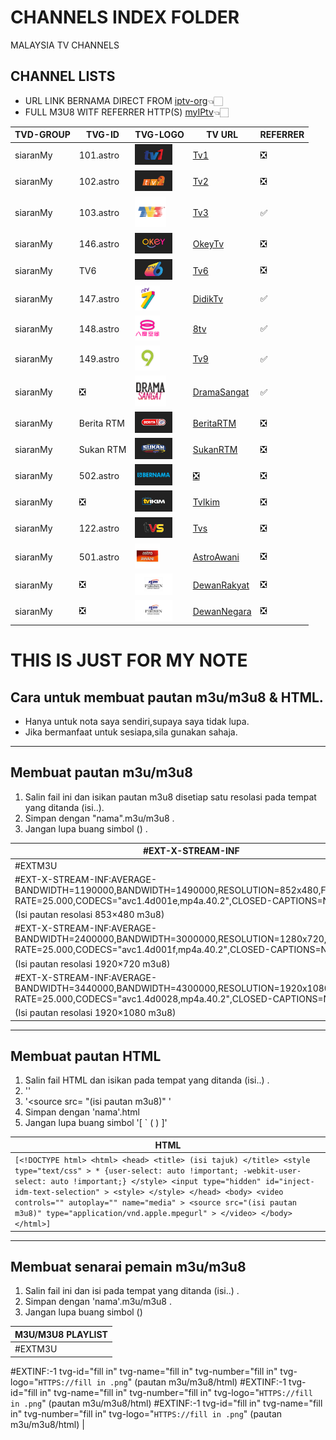 # CHANNELS INDEX FOLDER 
MALAYSIA TV CHANNELS

## CHANNEL LISTS
* URL LINK BERNAMA DIRECT FROM [iptv-org](https://github.com/iptv-org/iptv)👈🏻
* FULL M3U8 WITF REFERRER HTTP(S) [myIPtv](https://raw.githubusercontent.com/MIFNtechnology/siaranMy/main/myIPtv.m3u8)👈🏻

| TVD-GROUP | TVG-ID | TVG-LOGO | TV URL | REFERRER |
|--|--|--|--|--|
| siaranMy | 101.astro | [<img src="https://github.com/MIFNtechnology/siaranMy/raw/main/logo/Tv1.png" alt="Tv1" width="60" />](logo/Tv1.png)| [Tv1](https://raw.githubusercontent.com/MIFNtechnology/siaranMy/main/channels/Tv1/index.m3u8)| ❎ |
| siaranMy | 102.astro | [<img src="https://github.com/MIFNtechnology/siaranMy/raw/main/logo/Tv2.png" alt="Tv2" width="60" />](logo/Tv2.png) | [Tv2](https://raw.githubusercontent.com/MIFNtechnology/siaranMy/main/channels/Tv2/index.m3u8)| ❎ |
| siaranMy | 103.astro | [<img src="https://github.com/MIFNtechnology/siaranMy/raw/main/logo/Tv3.png" alt="Tv3" width="50" />](logo/Tv3.png) | [Tv3](https://raw.githubusercontent.com/MIFNtechnology/siaranMy/main/channels/Tv3/index.m3u8)| ✅ |
| siaranMy | 146.astro | [<img src="https://github.com/MIFNtechnology/siaranMy/raw/main/logo/OkeyTv.png " alt="OkeyTv" width="60" />](logo/OkeyTv.png) | [OkeyTv](https://raw.githubusercontent.com/MIFNtechnology/siaranMy/main/channels/TvOkey/index.m3u8)| ❎ |
| siaranMy | TV6 | [<img src="https://github.com/MIFNtechnology/siaranMy/raw/main/logo/Tv6.png" alt="Tv6" width="60" />](logo/Tv6.png) | [Tv6](https://raw.githubusercontent.com/MIFNtechnology/siaranMy/main/channels/Tv6/index.m3u8)| ❎ |
| siaranMy | 147.astro | [<img src="https://github.com/MIFNtechnology/siaranMy/raw/main/logo/DidikTv.png" alt="DidikTv" width="40" />](logo/DidikTv.png) | [DidikTv](https://raw.githubusercontent.com/MIFNtechnology/siaranMy/main/channels/DidikTv/index.m3u8)| ✅ |
| siaranMy | 148.astro | [<img src="https://github.com/MIFNtechnology/siaranMy/raw/main/logo/8tv.png" alt="8tv" width="40" />](logo/8tv.png) | [8tv](https://raw.githubusercontent.com/MIFNtechnology/siaranMy/main/channels/8tv/index.m3u8)| ✅ |
| siaranMy | 149.astro | [<img src="https://github.com/MIFNtechnology/siaranMy/raw/main/logo/Tv9.png" alt="Tv9" width="40" />](logo/Tv9.png) | [Tv9](https://raw.githubusercontent.com/MIFNtechnology/siaranMy/main/channels/Tv9/index.m3u8)| ✅ |
| siaranMy | ❎ | [<img src="https://github.com/MIFNtechnology/siaranMy/raw/main/logo/DramaSangat.png" alt="DramaSangat" width="50" />](logo/DramaSangat.png) | [DramaSangat](https://raw.githubusercontent.com/MIFNtechnology/siaranMy/main/channels/DramaSangat/index.m3u8)| ✅ |
| siaranMy | Berita RTM| [<img src="https://github.com/MIFNtechnology/siaranMy/raw/main/logo/BeritaRtm.png " alt="BeritaRtm" width="60" />](logo/BeritaRtm.png) | [BeritaRTM](https://raw.githubusercontent.com/MIFNtechnology/siaranMy/main/channels/BeritaRTM/index.m3u8)| ❎ |
| siaranMy | Sukan RTM | [<img src="https://github.com/MIFNtechnology/siaranMy/raw/main/logo/SukanRtm.png" alt="SukanRtm" width="60" />](logo/SukamRtm.png) | [SukanRTM](https://raw.githubusercontent.com/MIFNtechnology/siaranMy/main/channels/SukanRTM/index.m3u8)| ❎ |
| siaranMy | 502.astro | [<img src="https://github.com/MIFNtechnology/siaranMy/raw/main/logo/Bernama.png" alt="Bernama" width="60" />](logo/Bernama.png) | [❎](logo/Bernama.png)| ❎ |
| siaranMy | ❎ | [<img src="https://github.com/MIFNtechnology/siaranMy/raw/main/logo/TvIkim.png" alt="TvIkim" width="60" />](logo/TvIkim.png) | [TvIkim](https://raw.githubusercontent.com/MIFNtechnology/siaranMy/main/channels/TvIkim/index.m3u8)| ❎ |
| siaranMy | 122.astro | [<img src="https://github.com/MIFNtechnology/siaranMy/raw/main/logo/Tvs.jpg" alt="Tvs" width="60" />](logo/Tvs.jpg) | [Tvs](https://raw.githubusercontent.com/MIFNtechnology/siaranMy/main/channels/Tvs/index.m3u8)| ❎ |
| siaranMy | 501.astro | [<img src="https://github.com/MIFNtechnology/siaranMy/raw/main/logo/AstroAwani.png" alt="AstroAwani" width="40" />](logo/AstroAwani.png) | [AstroAwani](https://raw.githubusercontent.com/MIFNtechnology/siaranMy/main/channels/AstroAwani/index.m3u8)| ❎ |
| siaranMy | ❎ | [<img src="https://github.com/MIFNtechnology/siaranMy/raw/main/logo/DewanRakyat.png" alt="DewanRakyat" width="60" />](logo/DewanRakyat.png) | [DewanRakyat](https://raw.githubusercontent.com/MIFNtechnology/siaranMy/main/channels/DewanRakyat/index.m3u8)| ❎ |
| siaranMy | ❎ | [<img src="https://github.com/MIFNtechnology/siaranMy/raw/main/logo/DewanNegara.png" alt="DewanNegara" width="60" />](logo/DewanNegara.png) | [DewanNegara](https://raw.githubusercontent.com/MIFNtechnology/siaranMy/main/channels/DewanNegara/index.m3u8)| ❎ |

# THIS IS JUST FOR MY NOTE
## Cara untuk membuat pautan m3u/m3u8 & HTML.
- Hanya untuk nota saya sendiri,supaya saya tidak lupa.
- Jika bermanfaat untuk sesiapa,sila gunakan sahaja.

___
## Membuat pautan m3u/m3u8
1. Salin fail ini dan isikan pautan m3u8 disetiap satu resolasi pada tempat yang ditanda (isi..).
2. Simpan dengan "nama".m3u/m3u8 .
3. Jangan lupa buang simbol () .
 
| #EXT-X-STREAM-INF |
|----|
|#EXTM3U
#EXT-X-STREAM-INF:AVERAGE-BANDWIDTH=1190000,BANDWIDTH=1490000,RESOLUTION=852x480,FRAME-RATE=25.000,CODECS="avc1.4d001e,mp4a.40.2",CLOSED-CAPTIONS=NONE <copy-icon>|
| (Isi pautan resolasi 853×480 m3u8) |
|#EXT-X-STREAM-INF:AVERAGE-BANDWIDTH=2400000,BANDWIDTH=3000000,RESOLUTION=1280x720,FRAME-RATE=25.000,CODECS="avc1.4d001f,mp4a.40.2",CLOSED-CAPTIONS=NONE|
| (Isi pautan resolasi 1920×720 m3u8) |
|#EXT-X-STREAM-INF:AVERAGE-BANDWIDTH=3440000,BANDWIDTH=4300000,RESOLUTION=1920x1080,FRAME-RATE=25.000,CODECS="avc1.4d0028,mp4a.40.2",CLOSED-CAPTIONS=NONE|
| (Isi pautan resolasi 1920×1080 m3u8) |
____
## Membuat pautan HTML
1. Salin fail HTML dan isikan pada tempat yang ditanda (isi..) .
2. '<title> (isi tajuk) </title>'
3. '<source src= "(isi pautan m3u8)" '
4. Simpan dengan 'nama'.html
5. Jangan lupa buang simbol '[ ` (  )  ]'

| HTML |
|----|
| `[<!DOCTYPE html> <html> <head> <title> (isi tajuk) </title> <style type="text/css" > * {user-select: auto !important; -webkit-user-select: auto !important;} </style> <input type="hidden" id="inject-idm-text-selection" > <style> </style> </head> <body> <video controls="" autoplay="" name="media" > <source src="(isi pautan m3u8)" type="application/vnd.apple.mpegurl" > </video> </body> </html>]` |
____
## Membuat senarai pemain m3u/m3u8
1. Salin fail ini dan isi pada tempat yang ditanda (isi..) .
2. Simpan dengan 'nama'.m3u/m3u8 .
3. Jangan lupa buang simbol ()

| M3U/M3U8 PLAYLIST |
|----|
|#EXTM3U
#EXTINF:-1 tvg-id="fill in" tvg-name="fill in" tvg-number="fill in" tvg-logo="`HTTPS://fill in .png`"
(pautan m3u/m3u8/html)
#EXTINF:-1 tvg-id="fill in" tvg-name="fill in" tvg-number="fill in" tvg-logo="`HTTPS://fill in .png`"
(pautan m3u/m3u8/html)
#EXTINF:-1 tvg-id="fill in" tvg-name="fill in" tvg-number="fill in" tvg-logo="`HTTPS://fill in .png`"
(pautan m3u/m3u8/html) |
